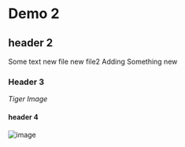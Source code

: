 # Demo 2
## header 2
Some text
new file
new file2
Adding Something new
### Header 3
_Tiger Image_
#### header 4
![image](https://images.pexels.com/photos/674010/pexels-photo-674010.jpeg?auto=compress&cs=tinysrgb&w=1260&h=750&dpr=2)